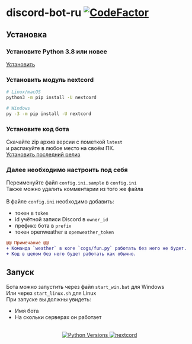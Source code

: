 # discord-bot-ru [![CodeFactor](https://www.codefactor.io/repository/github/r-liner/discord-commands-bot/badge)](https://www.codefactor.io/repository/github/r-liner/discord-commands-bot)

## Установка
### Установите Python 3.8 или новее
[Установить](https://www.python.org/downloads/)
### Установить модуль nextcord


```sh
# Linux/macOS
python3 -m pip install -U nextcord

# Windows
py -3 -m pip install -U nextcord
```

### Установите код бота
Скачайте zip архив версии с пометкой `latest` <br>
и распакуйте в любое место на своём ПК. <br>
[Установить последний релиз](https://github.com/r-liner/discord-bot-ru/releases)

### Далее необходимо настроить под себя
Переименуйте файл `config.ini.sample` в `config.ini`<br>
Также можно удалить комментарии из того же файла<br><br>
В файле `config.ini` необходимо добавить:
- токен в `token`
- id учётной записи Discord в `owner_id`
- префикс бота в `prefix`
- токен openweather в `openweather_token`<br>
```diff
@@ Примечание @@
+ Команда `weather` в коге `cogs/fun.py` работать без него не будет.
+ Код в целом без него будет работать как обычно.
```

## Запуск
Бота можно запустить через файл `start_win.bat` для Windows<br>
Или через `start_linux.sh` для Linux<br>
При запуске вы должны увидеть:
* Имя бота
* На скольки серверах он работает
<br>
<center>
    <a href="https://www.python.org/downloads/">
        <img src="https://img.shields.io/badge/PYTHON-3.8%20%7C%203.9%20%7C%203.10%20%7C%203.11-blue?style=for-the-badge&logo=python"  alt="Python Versions" >
    </a>
    <a href="https://github.com/nextcord/nextcord/blob/5ed02d06386ba7b0ac009e9e8833c5f9f2cadb44/docs/index.rst/">
        <img src="https://img.shields.io/badge/NEXTCORD-2.5.0-blue?style=for-the-badge" alt="nextcord">
    </a>
</center>
